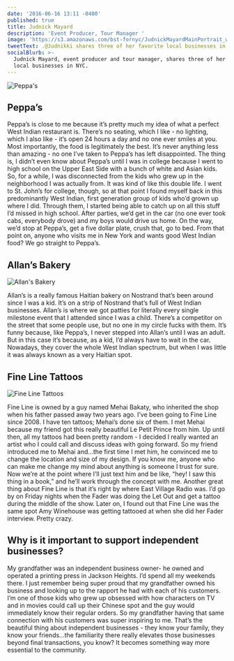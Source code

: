 ```yaml
---
date: '2016-06-16 13:11 -0400'
published: true
title: Judnick Mayard
description: 'Event Producer, Tour Manager '
image: 'https://s3.amazonaws.com/bst-fornyc/JudnickMayardMainPortrait_w1280.jpg'
tweetText: .@Judnikki shares three of her favorite local businesses in NYC
socialBlurb: >-
  Judnick Mayard, event producer and tour manager, shares three of her favorite
  local businesses in NYC.
---
```

![Peppa's](https://s3.amazonaws.com/bst-fornyc/JudnickMayardPeppas_w1280.jpg)

## Peppa’s

Peppa’s is close to me because it’s pretty much my idea of what a perfect West Indian restaurant is. There’s no seating, which I like - no lighting, which I also like - it’s open 24 hours a day and no one ever smiles at you. Most importantly, the food is legitimately the best. It’s never anything less than amazing - no one I’ve taken to Peppa’s has left disappointed. The thing is, I didn’t even know about Peppa’s until I was in college because I went to high school on the Upper East Side with a bunch of white and Asian kids. So, for a while, I was disconnected from the kids who grew up in the neighborhood I was actually from. It was kind of like this double life. I went to St. John’s for college, though, so at that point I found myself back in this predominantly West Indian, first generation group of kids who’d grown up where I did. Through them, I started being able to catch up on all this stuff I’d missed in high school. After parties, we’d get in the car (no one ever took cabs, everybody drove) and my boys would drive us home. On the way, we’d stop at Peppa’s, get a five dollar plate, crush that, go to bed. From that point on, anyone who visits me in New York and wants good West Indian food? We go straight to Peppa’s.

## Allan’s Bakery

![Allan's Bakery](https://s3.amazonaws.com/bst-fornyc/JudnickMayardAllans_w1280.jpg)

Allan’s is a really famous Haitian bakery on Nostrand that’s been around since I was a kid. It’s on a strip of Nostrand that’s full of West Indian businesses. Allan’s is where we got patties for literally every single milestone event that I attended since I was a child. There’s a competitor on the street that some people use, but no one in my circle fucks with them. It’s funny because, like Peppa’s, I never stepped into Allan’s until I was an adult. But in this case it’s because, as a kid, I’d always have to wait in the car. Nowadays, they cover the whole West Indian spectrum, but when I was little it was always known as a very Haitian spot. 

## Fine Line Tattoos

![Fine Line Tattoos](https://s3.amazonaws.com/bst-fornyc/JudnickMayardFineLineTattoo_w1280.jpg)

Fine Line is owned by a guy named Mehai Bakaty, who inherited the shop when his father passed away two years ago. I’ve been going to Fine Line since 2008. I have ten tattoos; Mehai’s done six of them. I met Mehai because my friend got this really beautiful Le Petit Prince from him. Up until then, all my tattoos had been pretty random - I decided I really wanted an artist who I could call and discuss ideas with going forward. So my friend introduced me to Mehai and...the first time I met him, he convinced me to change the location and size of my design. If you know me, anyone who can make me change my mind about anything is someone I trust for sure. Now we’re at the point where I’ll just text him and be like, “hey! I saw this thing in a book,” and he’ll work through the concept with me. Another great thing about Fine Line is that it’s right by where East Village Radio was. I’d go by on Friday nights when the Fader was doing the Let Out and get a tattoo during the middle of the show. Later on, I found out that Fine Line was the same spot Amy Winehouse was getting tattooed at when she did her Fader interview. Pretty crazy.

## Why is it important to support independent businesses?

My grandfather was an independent business owner- he owned and operated a printing press in Jackson Heights. I’d spend all my weekends there. I just remember being super proud that my grandfather owned his business and looking up to the rapport he had with each of his customers. I’m one of those kids who grew up obsessed with how characters on TV and in movies could call up their Chinese spot and the guy would immediately know their regular orders. So my grandfather having that same connection with his customers was super inspiring to me. That’s the beautiful thing about independent businesses - they know your family, they know your friends...the familiarity there really elevates those businesses beyond final transactions, you know? It becomes something way more essential to the community.

